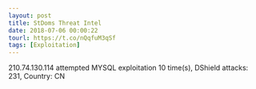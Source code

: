 ```yaml
---
layout: post
title: StDoms Threat Intel
date: 2018-07-06 00:00:22
tourl: https://t.co/nQqfuM3qSf
tags: [Exploitation]
---
```

210.74.130.114 attempted MYSQL exploitation 10 time(s), DShield attacks: 231, Country: CN